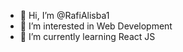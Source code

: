 - 👋 Hi, I’m @RafiAlisba1
- 👀 I’m interested in Web Development
- 🌱 I’m currently learning React JS
<!---
RafiAlisba1/RafiAlisba1 is a ✨ special ✨ repository because its `README.md` (this file) appears on your GitHub profile.
You can click the Preview link to take a look at your changes.
--->
